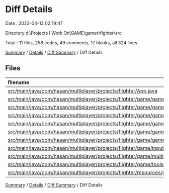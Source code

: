 # Diff Details

Date : 2023-04-13 02:19:47

Directory d:\\Projects I Work On\\GAME\\gamer\\fighter\\src

Total : 11 files,  258 codes, 49 comments, 17 blanks, all 324 lines

[Summary](results.md) / [Details](details.md) / [Diff Summary](diff.md) / Diff Details

## Files
| filename | language | code | comment | blank | total |
| :--- | :--- | ---: | ---: | ---: | ---: |
| [src/main/java/com/hasan/multiplayer/projects/flighter/App.java](/src/main/java/com/hasan/multiplayer/projects/flighter/App.java) | Java | 31 | 6 | 13 | 50 |
| [src/main/java/com/hasan/multiplayer/projects/flighter/game/gameObjects/entities/objectType/objects/rps/enums.java](/src/main/java/com/hasan/multiplayer/projects/flighter/game/gameObjects/entities/objectType/objects/rps/enums.java) | Java | 21 | 0 | 4 | 25 |
| [src/main/java/com/hasan/multiplayer/projects/flighter/game/gameObjects/entities/objectType/objects/rps/rps.java](/src/main/java/com/hasan/multiplayer/projects/flighter/game/gameObjects/entities/objectType/objects/rps/rps.java) | Java | 4 | 2 | 0 | 6 |
| [src/main/java/com/hasan/multiplayer/projects/flighter/game/gameObjects/entities/objectType/objects/rps/rpsBackWorks.java](/src/main/java/com/hasan/multiplayer/projects/flighter/game/gameObjects/entities/objectType/objects/rps/rpsBackWorks.java) | Java | 124 | 11 | -3 | 132 |
| [src/main/java/com/hasan/multiplayer/projects/flighter/game/gameObjects/entities/objectType/objects/rps/rpsGameLobby.java](/src/main/java/com/hasan/multiplayer/projects/flighter/game/gameObjects/entities/objectType/objects/rps/rpsGameLobby.java) | Java | 1 | 1 | 0 | 2 |
| [src/main/java/com/hasan/multiplayer/projects/flighter/game/gameObjects/entities/playerType/playerTypeEntities/player.java](/src/main/java/com/hasan/multiplayer/projects/flighter/game/gameObjects/entities/playerType/playerTypeEntities/player.java) | Java | 2 | 0 | 0 | 2 |
| [src/main/java/com/hasan/multiplayer/projects/flighter/game/gamePanel/gamePanel.java](/src/main/java/com/hasan/multiplayer/projects/flighter/game/gamePanel/gamePanel.java) | Java | 12 | 0 | 0 | 12 |
| [src/main/java/com/hasan/multiplayer/projects/flighter/game/inputHandleing/mouseMotionHandler.java](/src/main/java/com/hasan/multiplayer/projects/flighter/game/inputHandleing/mouseMotionHandler.java) | Java | 0 | 0 | -1 | -1 |
| [src/main/java/com/hasan/multiplayer/projects/flighter/game/multiplayer/personalLobby/miniGameLobby.java](/src/main/java/com/hasan/multiplayer/projects/flighter/game/multiplayer/personalLobby/miniGameLobby.java) | Java | 10 | 0 | 1 | 11 |
| [src/main/java/com/hasan/multiplayer/projects/flighter/game/tools/tools.java](/src/main/java/com/hasan/multiplayer/projects/flighter/game/tools/tools.java) | Java | 20 | 29 | 3 | 52 |
| [src/main/java/com/hasan/multiplayer/projects/flighter/resources/gameResources/storage.json](/src/main/java/com/hasan/multiplayer/projects/flighter/resources/gameResources/storage.json) | JSON | 33 | 0 | 0 | 33 |

[Summary](results.md) / [Details](details.md) / [Diff Summary](diff.md) / Diff Details